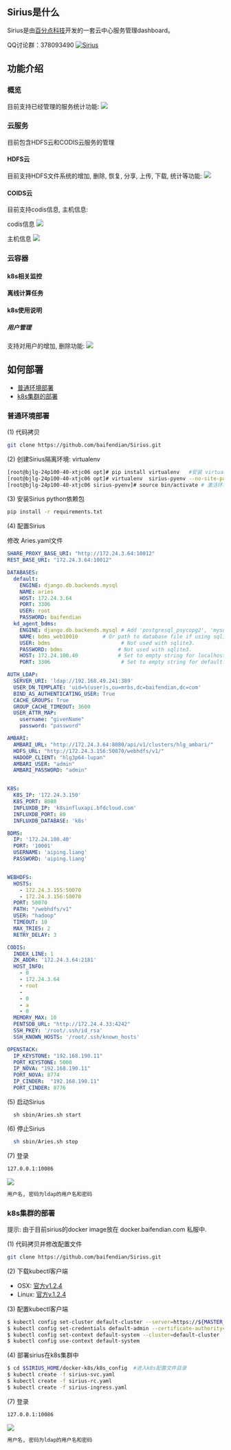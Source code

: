 ## <div id="1">Sirius是什么</div>

Sirius是由[百分点科技](www.baifendian.com)开发的一套云中心服务管理dashboard。

QQ讨论群：378093490
<a target="_blank"
 href="http://jq.qq.com/?_wv=1027&k=2GWFH6Q">
 <img border="0" src="http://pub.idqqimg.com/wpa/images/group.png" alt="Sirius" title="Sirius">
</a>

## <div id="2">功能介绍</div>

### <div id="overview">概览</div>

目前支持已经管理的服务统计功能:
<img src="readme/overView.png" />

### <div id="cloudService">云服务</div>

目前包含HDFS云和CODIS云服务的管理

#### <div id="hdfsCloud">HDFS云</div>

目前支持HDFS文件系统的增加, 删除, 恢复, 分享, 上传, 下载, 统计等功能:
<img src="readme/hdfsCloud.png"/>

#### <div id="codisCloud">COIDS云</div>

目前支持codis信息, 主机信息:

codis信息
<img src="readme/codisInfo.png"/>

主机信息
<img src="readme/codisHost.png"/>

### <div id="cloudContainer">云容器</div>

#### <div id="k8sMonitor">k8s相关监控</div>

#### <div id="bdmsTask">离线计算任务</div>

#### <div id="k8sDesc">k8s使用说明</div>

##### <div id="userAuth">用户管理</div>
支持对用户的增加, 删除功能:
<img src="readme/spaceList.png"/>

## <div id="deploy">如何部署</div>

* <a href="#commonDeploy">普通环境部署</a>
* <a href="#k8sDeploy">k8s集群的部署</a>

### <div id="#commonDeploy">普通环境部署</div>
(1) 代码拷贝

```bash
git clone https://github.com/baifendian/Sirius.git
```

(2) 创建Sirius隔离环境: virtualenv

```bash
[root@bjlg-24p100-40-xtjc06 opt]# pip install virtualenv   #安装 virtualenv 环境
[root@bjlg-24p100-40-xtjc06 opt]# virtualenv  sirius-pyenv --no-site-packages  #创建属于sirius的独立python环境
[root@bjlg-24p100-40-xtjc06 sirius-pyenv]# source bin/activate # 激活环境
```

(3) 安装Sirius python依赖包

```bash
pip install -r requirements.txt
```

(4) 配置Sirius

  修改 Aries.yaml文件

```yaml
SHARE_PROXY_BASE_URI: "http://172.24.3.64:10012"
REST_BASE_URI: "172.24.3.64:10012"

DATABASES:
  default:
    ENGINE: django.db.backends.mysql
    NAME: aries
    HOST: 172.24.3.64
    PORT: 3306
    USER: root
    PASSWORD: baifendian
  kd_agent_bdms:
    ENGINE: django.db.backends.mysql # Add 'postgresql_psycopg2', 'mysql', 'sqlite3' or 'oracle'.
    NAME: bdms_web10010        # Or path to database file if using sqlite3.
    USER: bdms                       # Not used with sqlite3.
    PASSWORD: bdms                  # Not used with sqlite3.
    HOST: 172.24.100.40             # Set to empty string for localhost. Not used with sqlite3.
    PORT: 3306                       # Set to empty string for default. Not used with sqlite3.

AUTH_LDAP:
  SERVER_URI: 'ldap://192.168.49.241:389'
  USER_DN_TEMPLATE: 'uid=%(user)s,ou=mrbs,dc=baifendian,dc=com'
  BIND_AS_AUTHENTICATING_USER: True
  CACHE_GROUPS: True
  GROUP_CACHE_TIMEOUT: 3600
  USER_ATTR_MAP:
    username: "givenName"
    password: "password"

AMBARI:
  AMBARI_URL: "http://172.24.3.64:8080/api/v1/clusters/hlg_ambari/"
  HDFS_URL: "http://172.24.3.156:50070/webhdfs/v1/"
  HADOOP_CLIENT: "hlg3p64-lupan"
  AMBARI_USER: "admin"
  AMBARI_PASSWORD: "admin"


K8S:
  K8S_IP: '172.24.3.150'
  K8S_PORT: 8080
  INFLUXDB_IP: 'k8sinfluxapi.bfdcloud.com'
  INFLUXDB_PORT: 80
  INFLUXDB_DATABASE: 'k8s'

BDMS:
  IP: '172.24.100.40'
  PORT: '10001'
  USERNAME: 'aiping.liang'
  PASSWORD: 'aiping.liang'


WEBHDFS:
  HOSTS:
    - 172.24.3.155:50070
    - 172.24.3.156:50070
  PORT: 50070
  PATH: "/webhdfs/v1"
  USER: "hadoop"
  TIMEOUT: 10
  MAX_TRIES: 2
  RETRY_DELAY: 3

CODIS:
  INDEX_LINE: 1
  ZK_ADDR: '172.24.3.64:2181'
  HOST_INFO:
    - 0
    - 172.24.3.64
    - root
    -
    - 0
    - a
    - 0
  MEMORY_MAX: 10
  PENTSDB_URL: "http://172.24.4.33:4242"
  SSH_PKEY: '/root/.ssh/id_rsa'
  SSH_KNOWN_HOSTS: '/root/.ssh/known_hosts'

OPENSTACK:
  IP_KEYSTONE: "192.168.190.11"
  PORT_KEYSTONE: 5000
  IP_NOVA: "192.168.190.11"
  PORT_NOVA: 8774
  IP_CINDER:  "192.168.190.11"
  PORT_CINDER: 8776
```

(5) 启动Sirius

```
  sh sbin/Aries.sh start
```

(6) 停止Sirius

```bash
  sh sbin/Aries.sh stop
```

(7) 登录

```bash
127.0.0.1:10086
```

<img src="readme/login.png"/>

```bash
用户名, 密码为ldap的用户名和密码
```

### <div id="k8sDeploy">k8s集群的部署</div>

提示: 由于目前sirius的docker image放在 docker.baifendian.com 私服中.

(1) 代码拷贝并修改配置文件

```Bash
git clone https://github.com/baifendian/Sirius.git
```

(2) 下载kubectl客户端

* OSX: [官方v1.2.4](https://storage.googleapis.com/kubernetes-release/release/v1.2.4/bin/darwin/amd64/kubectl)
* Linux: [官方v.1.2.4](https://storage.googleapis.com/kubernetes-release/release/v1.2.4/bin/linux/amd64/kubectl)

(3) 配置kubectl客户端

```Bash
$ kubectl config set-cluster default-cluster --server=https://${MASTER_HOST} --certificate-authority=${CA_CERT}
$ kubectl config set-credentials default-admin --certificate-authority=${CA_CERT} --client-key=${ADMIN_KEY} --client-certificate=${ADMIN_CERT}
$ kubectl config set-context default-system --cluster=default-cluster --user=default-admin --namespace=${NAMESPACE}
$ kubectl config use-context default-system
```

(4) 部署sirius在k8s集群中

```Bash
$ cd $SIRIUS_HOME/docker-k8s/k8s_config  #进入k8s配置文件目录
$ kubectl create -f sirius-svc.yaml
$ kubectl create -f sirius-rc.yaml
$ kubectl create -f sirius-ingress.yaml
```

(7) 登录

```bash
127.0.0.1:10086
```

<img src="readme/login.png"/>

```bash
用户名, 密码为ldap的用户名和密码
```
